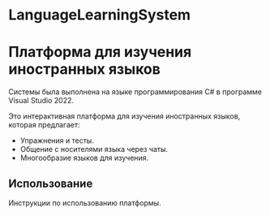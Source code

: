 # LanguageLearningSystem
# Платформа для изучения иностранных языков
Системы была выполнена на языке программирования C# в программе Visual Studio 2022.

Это интерактивная платформа для изучения иностранных языков, которая предлагает:

- Упражнения и тесты.
- Общение с носителями языка через чаты.
- Многообразие языков для изучения.


## Использование

Инструкции по использованию платформы.


